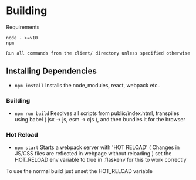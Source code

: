 # Building

Requirements
```
node - >=v10
npm

Run all commands from the client/ directory unless specified otherwise
```

## Installing Dependencies
- `npm install`
Installs the node_modules, react, webpack etc..

### Building
- `npm run build`
Resolves all scripts from public/index.html, transpiles using babel ( jsx -> js, esm -> cjs ), and then bundles it for the browser

### Hot Reload
- `npm start`
Starts a webpack server with 'HOT RELOAD' ( Changes in JS/CSS files are reflected in webpage without reloading )
set the HOT_RELOAD env variable to true in .flaskenv for this to work correctly

To use the normal build just unset the HOT_RELOAD variable
